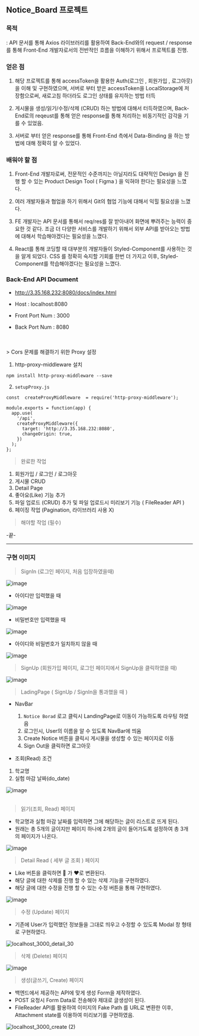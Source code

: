 ## Notice_Board 프로젝트 

### 목적
: API 문서를 통해 Axios 라이브러리를 활용하여 Back-End와의 request / response를 통해 Front-End 개발자로서의 전반적인 흐름을 이해하기 위해서 프로젝트를 진행.

### 얻은 점
1. 해당 프로젝트를 통해 accessToken을 활용한 Auth(로그인 , 회원가입 , 로그아웃)을 이해 및 구현하였으며, 서버로 부터 받은 accessToken을 LocalStorage에 저장함으로써, 
새로고침 하더라도 로그인 상태를 유지하는 방법 터득


2. 게시물을 생성/읽기/수정/삭제 (CRUD) 하는 방법에 대해서 터득하였으며, Back-End로의 reqeust를 통해 얻은 response를 통해 처리하는 비동기적인 감각을 기를 수 있었음. 


3. 서버로 부터 얻은 response를 통해 Front-End 측에서 Data-Binding 을 하는 방법에 대해 정확히 알 수 있었다. 

### 배워야 할 점
1. Front-End 개발자로써, 전문적인 수준까지는 아닐지라도 대략적인 Design 을 진행 할 수 있는 Product Design Tool ( Figma ) 을 익혀야 한다는 필요성을 느꼈다.


2. 여러 개발자들과 협업을 하기 위해서 Git의 협업 기능에 대해서 익힐 필요성을 느꼈다. 


3. FE 개발자는 API 문서를 통해서 req/res를 잘 받아내어 화면에 뿌려주는 능력이 중요한 것 같다. 조금 더 다양한 서비스를 개발하기 위해서 외부 API를 받아오는 방법에 대해서 학습해야겠다는 필요성을 느꼈다. 


4. React를 통해 코딩할 때 대부분의 개발자들이 Styled-Component를 사용하는 것을 알게 되었다. 
CSS 를 정확히 숙지할 기회를 한번 더 가지고 이후, Styled-Component를 학습해야겠다는 필요성을 느꼈다. 
   


### Back-End API Document </br>
* http://3.35.168.232:8080/docs/index.html
* Host : localhost:8080

* Front Port Num : 3000
* Back Port Num : 8080
</br>
</br>
> Cors 문제를 해결하기 위한 Proxy 설정 </br>

1. http-proxy-middleware 설치 
```
npm install http-proxy-middleware --save
```

2. `setupProxy.js`
```
const  createProxyMiddleware  = require('http-proxy-middleware');

module.exports = function(app) {
  app.use(
    '/api',
    createProxyMiddleware({
      target: 'http://3.35.168.232:8080',
      changeOrigin: true,
    })
  );
};
```


> 완료한 작업
1. 회원가입 / 로그인 / 로그아웃
2. 게시물 CRUD
3. Detail Page
4. 좋아요(Like) 기능 추가
5. 파일 업로드 (CRUD) 추가 및 파일 업로드시 미리보기 기능 ( FileReader API )
6. 페이징 작업 (Pagination, 라이브러리 사용 X)

> 해야할 작업 (필수)

-끝-

---

### 구현 이미지

> SignIn (로그인 페이지, 처음 입장하였을때)

![image](https://user-images.githubusercontent.com/63600953/134805303-ccb195fe-8824-49b8-aaf5-8367807d9b40.png)

* 아이디만 입력했을 때
  
![image](https://user-images.githubusercontent.com/63600953/134805403-38f4d395-c027-45c6-a0bd-acb446150e49.png)

* 비밀번호만 입력했을 때
  
![image](https://user-images.githubusercontent.com/63600953/134805417-d4c43813-0364-4add-b66e-57be56cb6fd5.png)

* 아이디와 비밀번호가 일치하지 않을 때

![image](https://user-images.githubusercontent.com/63600953/134805446-8cabdb39-d0be-4d80-ab21-1b93a7604e1d.png)

> SignUp (회원가입 페이지, 로그인 페이지에서 SignUp을 클릭하였을 때)
  
![image](https://user-images.githubusercontent.com/63600953/134805344-9ce69c89-23d5-429d-8282-c5fb6ae2244e.png)

> LadingPage ( SignUp / SignIn을 통과했을 때 )

* NavBar
  1. `Notice Borad` 로고 클릭시 LandingPage로 이동이 가능하도록 라우팅 하였음
    2.  로그인시, User의 이름을 알 수 있도록 NavBar에 띄움
  3. Create Notice 버튼을 클릭시 게시물을 생성할 수 있는 페이지로 이동
    4. Sign Out을 클릭하면 로그아웃
    

* 조회(Read) 조건
1. 학교명
2. 실험 마감 날짜(do_date) 
    
![image](https://user-images.githubusercontent.com/63600953/134805650-c8e09ab4-140c-4556-93ba-ae89f7d2fd2c.png)
</br></br>

> 읽기(조회, Read) 페이지

* 학교명과 실험 마감 날짜를 입력하면 그에 해당하는 글이 리스트로 뜨게 된다. 
* 원래는 총 5개의 글이지만 페이지 하나에 2개의 글이 들어가도록 설정하여 총 3개의 페이지가 나온다.


![image](https://user-images.githubusercontent.com/63600953/134805872-2361dd58-8f99-4a20-b33e-58e67a4d3d55.png)

> Detail Read ( 세부 글 조회 ) 페이지
* Like 버튼을 클릭하면 🤍 가 ❤로 변환된다. 
* 해당 글에 대한 삭제를 진행 할 수 있는 삭제 기능을 구현하였다. 
* 해당 글에 대한 수정을 진행 할 수 있는 수정 버튼을 통해 구현하였다. 

![image](https://user-images.githubusercontent.com/63600953/134806802-0e3b83fd-ae06-4ee8-919e-fbcc752ee7bc.png)

> 수정 (Update) 페이지
* 기존에 User가 입력했던 정보들을 그대로 띄우고 수정할 수 있도록 Modal 창 형태로 구현하였다.

![localhost_3000_detail_30](https://user-images.githubusercontent.com/63600953/134806978-835b149f-4c6c-4bef-acab-294ca6df8cc2.png)

> 삭제 (Delete) 페이지

![image](https://user-images.githubusercontent.com/63600953/134806899-84a4e546-b610-46cc-9e2f-53c7695fd765.png)


> 생성(글쓰기, Create) 페이지

* 백엔드에서 제공하는 API에 맞게 생성 Form을 제작하였다. 
* POST 요청시 Form Data로 전송해야 제대로 글생성이 된다. 
* FileReader API를 활용하여 이미지의 Fake Path 를 URL로 변환한 이후, Attachment state를 이용하여 미리보기를 구현하였음.

![localhost_3000_create (2)](https://user-images.githubusercontent.com/63600953/134806024-6410cd3e-1b0c-4b31-91a4-b64baa29a85f.png)



